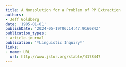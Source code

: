 ```yaml
---
title: A Nonsolution for a Problem of PP Extraction
authors:
- Jeff Goldberg
date: '1985-01-01'
publishDate: '2024-05-19T06:14:47.916084Z'
publication_types:
- article-journal
publication: '*Linguistic Inquiry*'
links:
- name: URL
  url: http://www.jstor.org/stable/4178447
---
```

